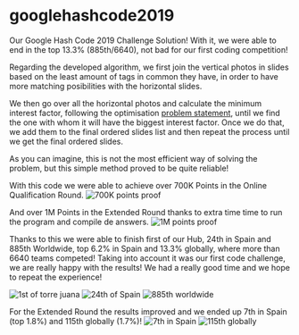 # googlehashcode2019
Our Google Hash Code 2019 Challenge Solution! With it, we were able to end in the top 13.3% (885th/6640), not bad for our first coding competition!

Regarding the developed algorithm, we first join the vertical photos in slides based on the least amount of tags in common they have, in order to have more matching posibilities with the horizontal slides.

We then go over all the horizontal photos and calculate the minimum interest factor, following the optimisation [problem statement](https://github.com/izadiegizabal/googlehashcode2019/blob/master/photo_slideshow.pdf), until we find the one with whom it will have the biggest interest factor. Once we do that, we add them to the final ordered slides list and then repeat the process until we get the final ordered slides.

As you can imagine, this is not the most efficient way of solving the problem, but this simple method proved to be quite reliable!

With this code we were able to achieve over 700K Points in the Online Qualification Round.
![700K points proof](https://i.imgur.com/WJGTtM2.png)

And over 1M Points in the Extended Round thanks to extra time time to run the program and compile de answers.
![1M points proof](https://i.imgur.com/LChP0yx.png)

Thanks to this we were able to finish first of our Hub, 24th in Spain and 885th Worldwide, top 6.2% in Spain and 13.3% globally, where more than 6640 teams competed! Taking into account it was our first code challenge, we are really happy with the results! We had a really good time and we hope to repeat the experience!

![1st of torre juana](https://i.imgur.com/LvCJdo4.png)
![24th of Spain](https://i.imgur.com/iUN5U4j.png)
![885th worldwide](https://i.imgur.com/CLiBUC9.png)

For the Extended Round the results improved and we ended up 7th in Spain (top 1.8%) and 115th globally (1.7%)!
![7th in Spain](https://i.imgur.com/gRd7Fiq.png)
![115th globally](https://i.imgur.com/js3e2KS.png)
